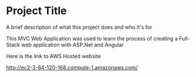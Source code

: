 
# Project Title

A brief description of what this project does and who it's for

This MVC Web Application was used to learn the process of creating a Full-Stack web application with ASP.Net and Angular

Here is the link to AWS Hosted website 

http://ec2-3-84-120-168.compute-1.amazonaws.com/







